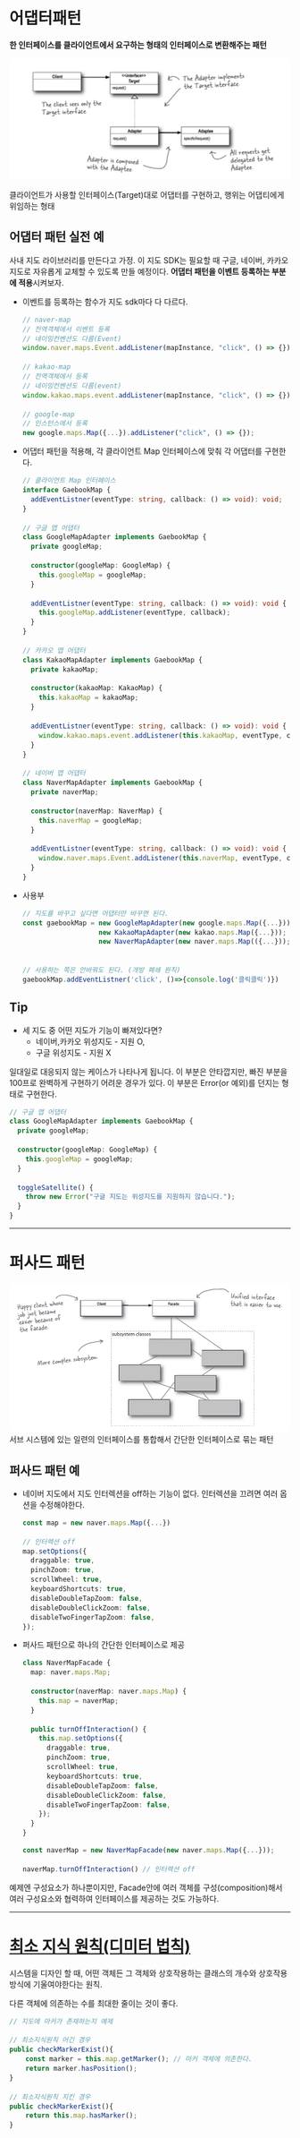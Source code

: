# 어댑터패턴

**한 인터페이스를 클라이언트에서 요구하는 형태의 인터페이스로 변환해주는 패턴**

![](./1.png)

클라이언트가 사용할 인터페이스(Target)대로 어댑터를 구현하고, 행위는 어댑티에게 위임하는 형태

## 어댑터 패턴 실전 예

사내 지도 라이브러리를 만든다고 가정. 이 지도 SDK는 필요할 때 구글, 네이버, 카카오 지도로 자유롭게 교체할 수 있도록 만들 예정이다.
**어댑터 패턴을 이벤트 등록하는 부분에 적용**시켜보자.

- 이벤트를 등록하는 함수가 지도 sdk마다 다 다르다.

  ```ts
  // naver-map
  // 전역객체에서 이벤트 등록
  // 네이밍컨벤션도 다름(Event)
  window.naver.maps.Event.addListener(mapInstance, "click", () => {});

  // kakao-map
  // 전역객체에서 등록
  // 네이밍컨벤션도 다름(event)
  window.kakao.maps.event.addListener(mapInstance, "click", () => {});

  // google-map
  // 인스턴스에서 등록
  new google.maps.Map({...}).addListener("click", () => {});
  ```

- 어댑터 패턴을 적용해, 각 클라이언트 Map 인터페이스에 맞춰 각 어댑터를 구현한다.

  ```ts
  // 클라이언트 Map 인터페이스
  interface GaebookMap {
    addEventListner(eventType: string, callback: () => void): void;
  }

  // 구글 맵 어댑터
  class GoogleMapAdapter implements GaebookMap {
    private googleMap;

    constructor(googleMap: GoogleMap) {
      this.googleMap = googleMap;
    }

    addEventListner(eventType: string, callback: () => void): void {
      this.googleMap.addListener(eventType, callback);
    }
  }

  // 카카오 맵 어댑터
  class KakaoMapAdapter implements GaebookMap {
    private kakaoMap;

    constructor(kakaoMap: KakaoMap) {
      this.kakaoMap = kakaoMap;
    }

    addEventListner(eventType: string, callback: () => void): void {
      window.kakao.maps.event.addListener(this.kakaoMap, eventType, callback);
    }
  }

  // 네이버 맵 어댑터
  class NaverMapAdapter implements GaebookMap {
    private naverMap;

    constructor(naverMap: NaverMap) {
      this.naverMap = googleMap;
    }

    addEventListner(eventType: string, callback: () => void): void {
      window.naver.maps.Event.addListener(this.naverMap, eventType, callback); //전역에서
    }
  }
  ```

- 사용부

  ```ts
  // 지도를 바꾸고 싶다면 어댑터만 바꾸면 된다.
  const gaebookMap = new GoogleMapAdapter(new google.maps.Map({...}));
                     new KakaoMapAdapter(new kakao.maps.Map({...}));
                     new NaverMapAdapter(new naver.maps.Map(({...}));


  // 사용하는 쪽은 안바꿔도 된다. (개방 폐쇄 원칙)
  gaebookMap.addEventListner('click', ()=>{console.log('클릭클릭')})
  ```

## Tip

- 세 지도 중 어떤 지도가 기능이 빠져있다면?
  - 네이버,카카오 위성지도 - 지원 O,
  - 구글 위성지도 - 지원 X

일대일로 대응되지 않는 케이스가 나타나게 됩니다. 이 부분은 안타깝지만, 빠진 부분을 100프로 완벽하게 구현하기 어려운 경우가 있다. 이 부분은 Error(or 예외)를 던지는 형태로 구현한다.

```ts
// 구글 맵 어댑터
class GoogleMapAdapter implements GaebookMap {
  private googleMap;

  constructor(googleMap: GoogleMap) {
    this.googleMap = googleMap;
  }

  toggleSatellite() {
    throw new Error("구글 지도는 위성지도를 지원하지 않습니다.");
  }
}
```

---

# 퍼사드 패턴

![](./2.png)
서브 시스템에 있는 일련의 인터페이스를 통합해서 간단한 인터페이스로 묶는 패턴

## 퍼사드 패턴 예

- 네이버 지도에서 지도 인터렉션을 off하는 기능이 없다. 인터렉션을 끄려면 여러 옵션을 수정해야한다.

  ```ts
  const map = new naver.maps.Map({...})

  // 인터렉션 off
  map.setOptions({
    draggable: true,
    pinchZoom: true,
    scrollWheel: true,
    keyboardShortcuts: true,
    disableDoubleTapZoom: false,
    disableDoubleClickZoom: false,
    disableTwoFingerTapZoom: false,
  });
  ```

- 퍼사드 패턴으로 하나의 간단한 인터페이스로 제공

  ```ts
  class NaverMapFacade {
    map: naver.maps.Map;

    constructor(naverMap: naver.maps.Map) {
      this.map = naverMap;
    }

    public turnOffInteraction() {
      this.map.setOptions({
        draggable: true,
        pinchZoom: true,
        scrollWheel: true,
        keyboardShortcuts: true,
        disableDoubleTapZoom: false,
        disableDoubleClickZoom: false,
        disableTwoFingerTapZoom: false,
      });
    }
  }
  ```

  ```ts
  const naverMap = new NaverMapFacade(new naver.maps.Map({...}));

  naverMap.turnOffInteraction() // 인터렉션 off
  ```

예제엔 구성요소가 하나뿐이지만, Facade안에 여러 객체를 구성(composition)해서 여러 구성요소와 협력하여 인터페이스를 제공하는 것도 가능하다.

---

# [최소 지식 원칙(디미터 법칙)](https://tecoble.techcourse.co.kr/post/2020-06-02-law-of-demeter/)

시스템을 디자인 할 때, 어떤 객체든 그 객체와 상호작용하는 클래스의 개수와 상호작용 방식에 기울여야한다는 원칙.

다른 객체에 의존하는 수를 최대한 줄이는 것이 좋다.

```ts
// 지도에 마커가 존재하는지 예제

// 최소지식원칙 어긴 경우
public checkMarkerExist(){
    const marker = this.map.getMarker(); // 마커 객체에 의존한다.
    return marker.hasPosition();
}

// 최소지식원칙 지킨 경우
public checkMarkerExist(){
    return this.map.hasMarker();
}
```
